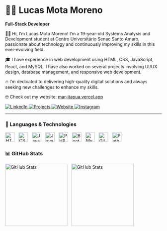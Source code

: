 # 👨‍💻 Lucas Mota Moreno

**Full-Stack Developer**

👋🏻 Hi, I’m Lucas Mota Moreno! I’m a 19-year-old Systems Analysis and Development student at Centro Universitário Senac Santo Amaro, passionate about technology and continuously improving my skills in this ever-evolving field.

🎓 I have experience in web development using HTML, CSS, JavaScript, React, and MySQL. I have also worked on several projects involving UI/UX design, database management, and responsive web development.

🔥 I’m dedicated to delivering high-quality digital solutions and always seeking new challenges to enhance my skills.

🤓 Check out my website: [mar-itapua.vercel.app](https://mar-itapua.vercel.app)

<p align="left">
    <a href="https://www.linkedin.com/in/lucas-mota-moreno-498b59264/">
        <img 
            alt="LinkedIn" 
            title="Connect with me on LinkedIn" 
            src="https://img.shields.io/badge/Connect%20on-LinkedIn-blue?style=for-the-badge&logo=linkedin" 
        />
    </a>
    <a href="https://github.com/jamelao011">
        <img 
            alt="Projects" 
            title="+100 Websites Developed" 
            src="https://img.shields.io/badge/%2B100-Websites%20Developed-orange?style=for-the-badge&logo=code" 
        />
    </a>
    <a href="https://www.motamoreno.byethost6.com">
        <img 
            alt="Website" 
            title="My Website" 
            src="https://img.shields.io/badge/My-Website-green?style=for-the-badge&logo=web" 
        />
    </a>
    <a href="https://www.instagram.com/lucass_2m/">
        <img 
            alt="Instagram" 
            title="Follow me on Instagram" 
            src="https://img.shields.io/badge/Follow%20me-Instagram-purple?style=for-the-badge&logo=instagram" 
        />
    </a>
</p>

---

### 🤖 Languages & Technologies

<img align="left" alt="HTML" title="HTML" width="30px" style="padding-right: 10px;" src="https://cdn.jsdelivr.net/gh/devicons/devicon@latest/icons/html5/html5-original.svg" />
<img align="left" alt="CSS" title="CSS" width="30px" style="padding-right: 10px;" src="https://cdn.jsdelivr.net/gh/devicons/devicon@latest/icons/css3/css3-original.svg" />
<img align="left" alt="JavaScript" title="JavaScript" width="30px" style="padding-right: 10px;" src="https://cdn.jsdelivr.net/gh/devicons/devicon@latest/icons/javascript/javascript-original.svg" />
<img align="left" alt="Java" title="Java" width="30px" style="padding-right: 10px;" src="https://cdn.jsdelivr.net/gh/devicons/devicon@latest/icons/java/java-original.svg" />
<img align="left" alt="PHP" title="PHP" width="30px" style="padding-right: 10px;" src="https://cdn.jsdelivr.net/gh/devicons/devicon@latest/icons/php/php-original.svg" />
<img align="left" alt="Bootstrap" title="Bootstrap" width="30px" style="padding-right: 10px;" src="https://cdn.jsdelivr.net/gh/devicons/devicon@latest/icons/bootstrap/bootstrap-original.svg" />
<img align="left" alt="MySQL" title="MySQL" width="30px" style="padding-right: 10px;" src="https://cdn.jsdelivr.net/gh/devicons/devicon@latest/icons/mysql/mysql-original.svg" />
<img align="left" alt="Git" title="Git" width="30px" style="padding-right: 10px;" src="https://cdn.jsdelivr.net/gh/devicons/devicon@latest/icons/git/git-original.svg" />
<img align="left" alt="Python" title="Python" width="30px" style="padding-right: 10px;" src="https://cdn.jsdelivr.net/gh/devicons/devicon@latest/icons/python/python-original.svg" />

<br/>
<br/>

### 📊 GitHub Stats

<p>
  <img align="left" alt="GitHub Stats" height="200" style="padding-right: 10px;" src="https://github-readme-stats.vercel.app/api?username=jamelao011&show_icons=true&theme=tokyonight&include_all_commits=true&locale=en" />

  <img align="left" alt="GitHub Stats" height="200" src="https://github-readme-stats.vercel.app/api/top-langs/?username=jamelao011&theme=tokyonight&layout=compact&custom_title=Technologies&langs_count=9" />
</p>
